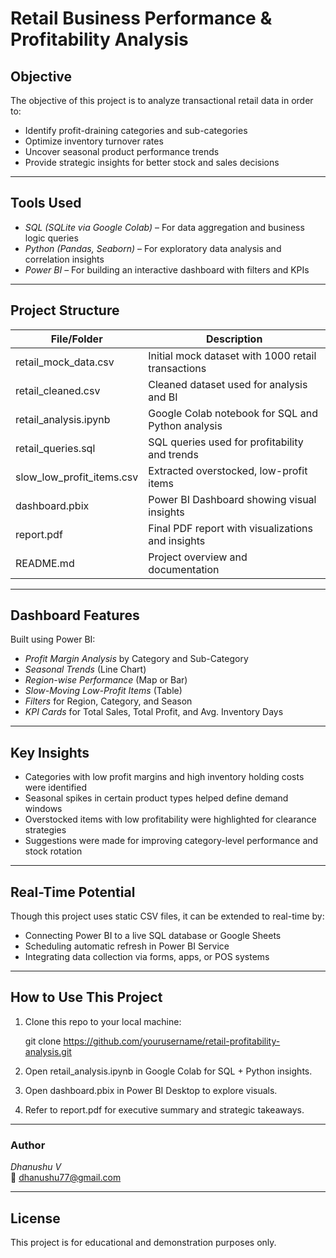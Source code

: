 # Retail Business Performance & Profitability Analysis

## Objective
The objective of this project is to analyze transactional retail data in order to:
- Identify profit-draining categories and sub-categories
- Optimize inventory turnover rates
- Uncover seasonal product performance trends
- Provide strategic insights for better stock and sales decisions

---

## Tools Used
- *SQL (SQLite via Google Colab)* – For data aggregation and business logic queries
- *Python (Pandas, Seaborn)* – For exploratory data analysis and correlation insights
- *Power BI* – For building an interactive dashboard with filters and KPIs

---

## Project Structure

| File/Folder               | Description                                       |
|---------------------------|---------------------------------------------------|
| retail_mock_data.csv    | Initial mock dataset with 1000 retail transactions |
| retail_cleaned.csv      | Cleaned dataset used for analysis and BI         |
| retail_analysis.ipynb   | Google Colab notebook for SQL and Python analysis |
| retail_queries.sql      | SQL queries used for profitability and trends     |
| slow_low_profit_items.csv | Extracted overstocked, low-profit items         |
| dashboard.pbix          | Power BI Dashboard showing visual insights        |
| report.pdf              | Final PDF report with visualizations and insights |
| README.md               | Project overview and documentation                |

---

## Dashboard Features
Built using Power BI:
- *Profit Margin Analysis* by Category and Sub-Category
- *Seasonal Trends* (Line Chart)
- *Region-wise Performance* (Map or Bar)
- *Slow-Moving Low-Profit Items* (Table)
- *Filters* for Region, Category, and Season
- *KPI Cards* for Total Sales, Total Profit, and Avg. Inventory Days

---

## Key Insights
- Categories with low profit margins and high inventory holding costs were identified
- Seasonal spikes in certain product types helped define demand windows
- Overstocked items with low profitability were highlighted for clearance strategies
- Suggestions were made for improving category-level performance and stock rotation

---

## Real-Time Potential
Though this project uses static CSV files, it can be extended to real-time by:
- Connecting Power BI to a live SQL database or Google Sheets
- Scheduling automatic refresh in Power BI Service
- Integrating data collection via forms, apps, or POS systems

---

## How to Use This Project
1. Clone this repo to your local machine:
   
   git clone https://github.com/yourusername/retail-profitability-analysis.git
   
2. Open retail_analysis.ipynb in Google Colab for SQL + Python insights.
3. Open dashboard.pbix in Power BI Desktop to explore visuals.
4. Refer to report.pdf for executive summary and strategic takeaways.

---

### Author
*Dhanushu V*  
📧 dhanushu77@gmail.com  

---

## License
This project is for educational and demonstration purposes only.
